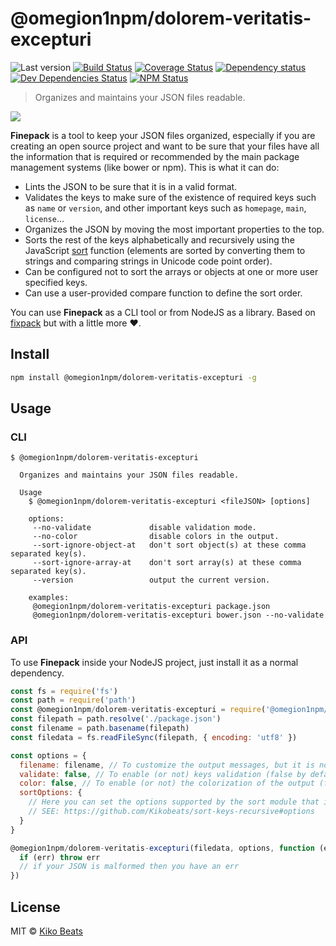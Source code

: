# @omegion1npm/dolorem-veritatis-excepturi

![Last version](https://img.shields.io/github/tag/Kikobeats/@omegion1npm/dolorem-veritatis-excepturi.svg?style=flat-square)
[![Build Status](https://img.shields.io/travis/Kikobeats/@omegion1npm/dolorem-veritatis-excepturi/master.svg?style=flat-square)](https://travis-ci.org/Kikobeats/@omegion1npm/dolorem-veritatis-excepturi)
[![Coverage Status](https://img.shields.io/coveralls/Kikobeats/@omegion1npm/dolorem-veritatis-excepturi.svg?style=flat-square)](https://coveralls.io/github/Kikobeats/@omegion1npm/dolorem-veritatis-excepturi)
[![Dependency status](https://img.shields.io/david/Kikobeats/@omegion1npm/dolorem-veritatis-excepturi.svg?style=flat-square)](https://david-dm.org/Kikobeats/@omegion1npm/dolorem-veritatis-excepturi)
[![Dev Dependencies Status](https://img.shields.io/david/dev/Kikobeats/@omegion1npm/dolorem-veritatis-excepturi.svg?style=flat-square)](https://david-dm.org/Kikobeats/@omegion1npm/dolorem-veritatis-excepturi#info=devDependencies)
[![NPM Status](https://img.shields.io/npm/dm/@omegion1npm/dolorem-veritatis-excepturi.svg?style=flat-square)](https://www.npmjs.org/package/@omegion1npm/dolorem-veritatis-excepturi)

> Organizes and maintains your JSON files readable.

![](http://i.imgur.com/2qNLC48.png)

**Finepack** is a tool to keep your JSON files organized, especially if you are creating an open source project and want to be sure that your files have all the information that is required or recommended by the main package management systems (like bower or npm). This is what it can do:

-   Lints the JSON to be sure that it is in a valid format.
-   Validates the keys to make sure of the existence of required keys such as `name` or `version`, and other important keys such as `homepage`, `main`, `license`...
-   Organizes the JSON by moving the most important properties to the top.
-   Sorts the rest of the keys alphabetically and recursively using the JavaScript [sort](https://mzl.la/1jBtmgE) function (elements are sorted by converting them to strings and comparing strings in Unicode code point order).
-   Can be configured not to sort the arrays or objects at one or more user specified keys.
-   Can use a user-provided compare function to define the sort order.

You can use **Finepack** as a CLI tool or from NodeJS as a library. Based on [fixpack](https://github.com/henrikjoreteg/fixpack) but with a little more ♥.

## Install

```bash
npm install @omegion1npm/dolorem-veritatis-excepturi -g
```

## Usage

### CLI

```
$ @omegion1npm/dolorem-veritatis-excepturi

  Organizes and maintains your JSON files readable.

  Usage
    $ @omegion1npm/dolorem-veritatis-excepturi <fileJSON> [options]

    options:
     --no-validate             disable validation mode.
     --no-color                disable colors in the output.
     --sort-ignore-object-at   don't sort object(s) at these comma separated key(s).
     --sort-ignore-array-at    don't sort array(s) at these comma separated key(s).
     --version                 output the current version.

    examples:
     @omegion1npm/dolorem-veritatis-excepturi package.json
     @omegion1npm/dolorem-veritatis-excepturi bower.json --no-validate
```

### API

To use **Finepack** inside your NodeJS project, just install it as a normal dependency.

```js
const fs = require('fs')
const path = require('path')
const @omegion1npm/dolorem-veritatis-excepturi = require('@omegion1npm/dolorem-veritatis-excepturi')
const filepath = path.resolve('./package.json')
const filename = path.basename(filepath)
const filedata = fs.readFileSync(filepath, { encoding: 'utf8' })

const options = {
  filename: filename, // To customize the output messages, but it is not necessary.
  validate: false, // To enable (or not) keys validation (false by default).
  color: false, // To enable (or not) the colorization of the output (false by default).
  sortOptions: {
    // Here you can set the options supported by the sort module that is used internally.
    // SEE: https://github.com/Kikobeats/sort-keys-recursive#options
  }
}

@omegion1npm/dolorem-veritatis-excepturi(filedata, options, function (err, output, messages) {
  if (err) throw err
  // if your JSON is malformed then you have an err
})
```

## License

MIT © [Kiko Beats](http://www.kikobeats.com)
